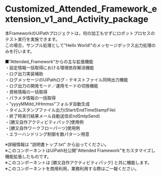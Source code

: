 # Customized_Attended_Framework_extension_v1_and_Activity_package
  
本FrameworkのUiPathプロジェクトは，何の加工もせずにロボットプロセスのテスト実行を実施できます。  
この場合，サンプル処理として"Hello World!"のメッセージボックス出力処理のみを行います。  

■"Attended_Framework"からの主な拡張機能  
・設定情報一括取得における環境依存解消機能  
・ログ出力実装補助  
・ログメッセージのUiPathログ・テキストファイル同時出力機能  
・ログ出力の開発モード／運用モードの切換機能  
・資格情報の一括取得  
・パラメタ情報の一括取得  
・"yyyyMMdd_HHmmss"フォルダ自動生成  
・タイムスタンプファイル出力(Start/EndTimeStampFile)  
・終了時実行結果メール自動送信(EndSmtpSend)  
・[勝又自作アクティビティパック]使用例  
・[勝又自作ワークフローパーツ]使用例  
・エラーハンドリング制御を数パターン用意  

※詳細情報は "説明書トップ.txt" から辿ってください。  
※このコンポーネントはUiPath社公開"Attended Framework"をカスタマイズし機能拡張したものです。  
※このコンポーネントは [勝又自作アクティビティパック] と共に機能します。  
※このコンポーネントを商用利用，業務利用する際はご一報ください。
